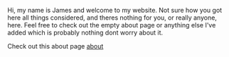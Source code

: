 Hi, my name is James and welcome to my website. Not sure how you got here all things considered, and theres nothing for you, or really anyone, here. Feel free to check out the empty about page or anything else I've added which is probably nothing dont worry about it.

Check out this about page
[about](./about)
